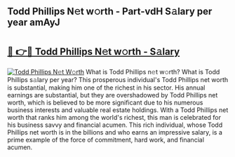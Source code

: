 ## Todd Phillips N𝚎t w𝚘rth - Part-vdH S𝚊lary per year amAyJ

# <h2><a href="http://gc00rke.nevu.top/?p=Todd+Phillips">🔗 👉🔴 Todd Phillips N𝚎t w𝚘rth - S𝚊lary</a></h2>

[![Todd Phillips N𝚎t W𝚘rth](https://i.imgur.com/EBH3L9S.jpeg)](http://gc00rke.nevu.top/?p=Todd+Phillips)
What is Todd Phillips n𝚎t w𝚘rth? What is Todd Phillips s𝚊lary per year?
This prosperous individual's Todd Phillips net worth is substantial, making him one of the richest in his sector. His annual earnings are substantial, but they are overshadowed by Todd Phillips net worth, which is believed to be more significant due to his numerous business interests and valuable real estate holdings. With a Todd Phillips net worth that ranks him among the world's richest, this man is celebrated for his business savvy and financial acumen. This rich individual, whose Todd Phillips net worth is in the billions and who earns an impressive salary, is a prime example of the force of commitment, hard work, and financial acumen.
